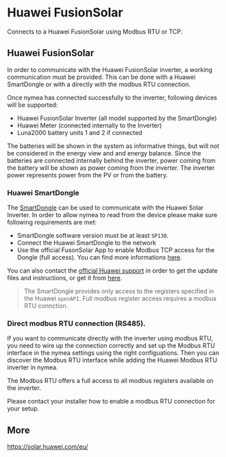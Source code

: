 # Huawei FusionSolar

Connects to a Huawei FusionSolar using Modbus RTU or TCP.

## Huawei FusionSolar

In order to communicate with the Huawei FusionSolar inverter, a working communication must be provided. This can be done with a Huawei SmartDongle or with a directly with the modbus RTU connection.

Once nymea has connected successfully to the inverter, following devices will be supported:

* Huawei FusionSolar Inverter (all model supported by the SmartDongle)
* Huawei Meter (connected internally to the Inverter)
* Luna2000 battery units 1 and 2 if connected

The batteries will be shown in the system as informative things, but will not be considered in the energy view and and energy balance. Since the batteries are connected internally behind the inverter, power coming from the battery will be shown as power coming from the inverter. The inverter power represents power from the PV or from the battery.


### Huawei SmartDongle

The [SmartDongle](https://solar.huawei.com/-/media/Solar/attachment/pdf/apac/datasheet/SmartDongle-WLAN-FE.pdf) can be used to communicate 
with the Huawei Solar Inverter. In order to allow nymea to read from the device please make sure following requirements are met:

* SmartDongle software version must be at least `SP130`.
* Connect the Huawei SmartDongle to the network
* Use the official FusonSolar App to enable Modbus TCP access for the Dongle (full access). You can find more informations [here](https://forum.huawei.com/enterprise/en/modbus-tcp-guide/thread/789585-100027?page=1#comments-area).


You can also contact the [official Huawei support](mailto:eu_inverter_support@huawei.com) in order to get the update files and instructions, or get it from [here](https://support.huawei.com/enterprise/en/digital-power/sdongle-pid-23826585/software).

> The SmartDongle provides only access to the registers specified in the Huawei `openAPI`. Full modbus register access requires a modbus RTU connction.


### Direct modbus RTU connection (RS485).

If you want to communicate directly with the inverter using modbus RTU, you need to wire up the connection correctly and set up the Modbus RTU interface in the nymea settings using the right configuations. Then you can discover the Modbus RTU interface while adding the Huawei Modbus RTU inverter in nymea.

The Modbus RTU offers a full access to all modbus registers available on the inverter.

Please contact your installer how to enable a modbus RTU connection for your setup.

## More
https://solar.huawei.com/eu/

